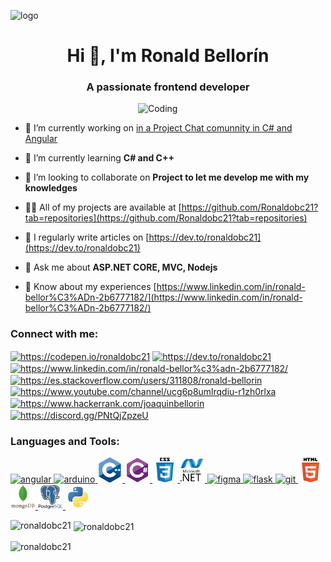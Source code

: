 ![logo](https://github.com/Ronaldobc21/Ronaldobc21/blob/main/Git-Banner-Profile%20(2).png)
<h1 align="center">Hi 👋, I'm Ronald Bellorín</h1>
<h3 align="center">A passionate frontend developer</h3>
<img  align="right" width="300" src="https://miro.medium.com/max/1400/1*vJjJ3Mdok6Rvxx85IIRqBQ.gif" alt="Coding">

<p align="left"> <a href="https://twitter.com/" target="blank"><img src="https://img.shields.io/twitter/follow/?logo=twitter&style=for-the-badge" alt="" /></a> </p>

- 🔭 I’m currently working on [in a Project Chat comunnity in C# and Angular](https://github.com/Ronaldobc21/Chat-community)

- 🌱 I’m currently learning **C# and C++**

- 👯 I’m looking to collaborate on **Project to let me develop me with my knowledges**

- 👨‍💻 All of my projects are available at [https://github.com/Ronaldobc21?tab=repositories](https://github.com/Ronaldobc21?tab=repositories)

- 📝 I regularly write articles on [https://dev.to/ronaldobc21](https://dev.to/ronaldobc21)

- 💬 Ask me about **ASP.NET CORE, MVC, Nodejs**

- 📄 Know about my experiences [https://www.linkedin.com/in/ronald-bellor%C3%ADn-2b6777182/](https://www.linkedin.com/in/ronald-bellor%C3%ADn-2b6777182/)

<h3 align="left">Connect with me:</h3>
<p align="left">
<a href="https://codepen.io/https://codepen.io/ronaldobc21" target="blank"><img align="center" src="https://raw.githubusercontent.com/rahuldkjain/github-profile-readme-generator/master/src/images/icons/Social/codepen.svg" alt="https://codepen.io/ronaldobc21" height="30" width="40" /></a>
<a href="https://dev.to/https://dev.to/ronaldobc21" target="blank"><img align="center" src="https://raw.githubusercontent.com/rahuldkjain/github-profile-readme-generator/master/src/images/icons/Social/devto.svg" alt="https://dev.to/ronaldobc21" height="30" width="40" /></a>
<a href="https://linkedin.com/in/https://www.linkedin.com/in/ronald-bellor%c3%adn-2b6777182/" target="blank"><img align="center" src="https://raw.githubusercontent.com/rahuldkjain/github-profile-readme-generator/master/src/images/icons/Social/linked-in-alt.svg" alt="https://www.linkedin.com/in/ronald-bellor%c3%adn-2b6777182/" height="30" width="40" /></a>
<a href="https://stackoverflow.com/users/https://es.stackoverflow.com/users/311808/ronald-bellorin" target="blank"><img align="center" src="https://raw.githubusercontent.com/rahuldkjain/github-profile-readme-generator/master/src/images/icons/Social/stack-overflow.svg" alt="https://es.stackoverflow.com/users/311808/ronald-bellorin" height="30" width="40" /></a>
<a href="https://www.youtube.com/c/https://www.youtube.com/channel/ucg6p8umlrqdiu-r1zh0rlxa" target="blank"><img align="center" src="https://raw.githubusercontent.com/rahuldkjain/github-profile-readme-generator/master/src/images/icons/Social/youtube.svg" alt="https://www.youtube.com/channel/ucg6p8umlrqdiu-r1zh0rlxa" height="30" width="40" /></a>
<a href="https://www.hackerrank.com/https://www.hackerrank.com/joaquinbellorin" target="blank"><img align="center" src="https://raw.githubusercontent.com/rahuldkjain/github-profile-readme-generator/master/src/images/icons/Social/hackerrank.svg" alt="https://www.hackerrank.com/joaquinbellorin" height="30" width="40" /></a>
<a href="https://discord.gg/https://discord.gg/PNtQjZpzeU" target="blank"><img align="center" src="https://raw.githubusercontent.com/rahuldkjain/github-profile-readme-generator/master/src/images/icons/Social/discord.svg" alt="https://discord.gg/PNtQjZpzeU" height="30" width="40" /></a>
</p>

<h3 align="left">Languages and Tools:</h3>
<p align="left"> <a href="https://angular.io" target="_blank" rel="noreferrer"> <img src="https://angular.io/assets/images/logos/angular/angular.svg" alt="angular" width="40" height="40"/> </a> <a href="https://www.arduino.cc/" target="_blank" rel="noreferrer"> <img src="https://cdn.worldvectorlogo.com/logos/arduino-1.svg" alt="arduino" width="40" height="40"/> </a> <a href="https://www.w3schools.com/cpp/" target="_blank" rel="noreferrer"> <img src="https://raw.githubusercontent.com/devicons/devicon/master/icons/cplusplus/cplusplus-original.svg" alt="cplusplus" width="40" height="40"/> </a> <a href="https://www.w3schools.com/cs/" target="_blank" rel="noreferrer"> <img src="https://raw.githubusercontent.com/devicons/devicon/master/icons/csharp/csharp-original.svg" alt="csharp" width="40" height="40"/> </a> <a href="https://www.w3schools.com/css/" target="_blank" rel="noreferrer"> <img src="https://raw.githubusercontent.com/devicons/devicon/master/icons/css3/css3-original-wordmark.svg" alt="css3" width="40" height="40"/> </a> <a href="https://dotnet.microsoft.com/" target="_blank" rel="noreferrer"> <img src="https://raw.githubusercontent.com/devicons/devicon/master/icons/dot-net/dot-net-original-wordmark.svg" alt="dotnet" width="40" height="40"/> </a> <a href="https://www.figma.com/" target="_blank" rel="noreferrer"> <img src="https://www.vectorlogo.zone/logos/figma/figma-icon.svg" alt="figma" width="40" height="40"/> </a> <a href="https://flask.palletsprojects.com/" target="_blank" rel="noreferrer"> <img src="https://www.vectorlogo.zone/logos/pocoo_flask/pocoo_flask-icon.svg" alt="flask" width="40" height="40"/> </a> <a href="https://git-scm.com/" target="_blank" rel="noreferrer"> <img src="https://www.vectorlogo.zone/logos/git-scm/git-scm-icon.svg" alt="git" width="40" height="40"/> </a> <a href="https://www.w3.org/html/" target="_blank" rel="noreferrer"> <img src="https://raw.githubusercontent.com/devicons/devicon/master/icons/html5/html5-original-wordmark.svg" alt="html5" width="40" height="40"/> </a> <a href="https://www.mongodb.com/" target="_blank" rel="noreferrer"> <img src="https://raw.githubusercontent.com/devicons/devicon/master/icons/mongodb/mongodb-original-wordmark.svg" alt="mongodb" width="40" height="40"/> </a> <a href="https://www.postgresql.org" target="_blank" rel="noreferrer"> <img src="https://raw.githubusercontent.com/devicons/devicon/master/icons/postgresql/postgresql-original-wordmark.svg" alt="postgresql" width="40" height="40"/> </a> <a href="https://www.python.org" target="_blank" rel="noreferrer"> <img src="https://raw.githubusercontent.com/devicons/devicon/master/icons/python/python-original.svg" alt="python" width="40" height="40"/> </a> </p>

<p><img align="left" src="https://github-readme-stats.vercel.app/api/top-langs?username=ronaldobc21&show_icons=true&locale=en&layout=compact" alt="ronaldobc21" /></p>

<p>&nbsp;<img align="center" src="https://github-readme-stats.vercel.app/api?username=ronaldobc21&show_icons=true&locale=en" alt="ronaldobc21" /></p>

<p><img align="center" src="https://github-readme-streak-stats.herokuapp.com/?user=ronaldobc21&" alt="ronaldobc21" /></p>

